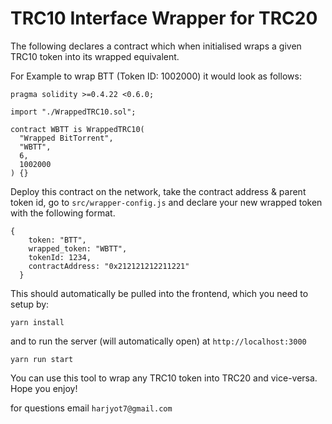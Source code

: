 # TRC10 Interface Wrapper for TRC20

The following declares a contract which when initialised wraps a given TRC10 token into its wrapped equivalent.

For Example to wrap BTT (Token ID: 1002000) it would look as follows:

```
pragma solidity >=0.4.22 <0.6.0;

import "./WrappedTRC10.sol";

contract WBTT is WrappedTRC10(
  "Wrapped BitTorrent",
  "WBTT",
  6,
  1002000
) {}
```
Deploy this contract on the network, take the contract address & parent token id, go to `src/wrapper-config.js` and declare your new wrapped token with the following format.

```
{
    token: "BTT",
    wrapped_token: "WBTT",
    tokenId: 1234,
    contractAddress: "0x212121212211221"
  }
```

This should automatically be pulled into the frontend, which you need to setup by:
```
yarn install
```

and to run the server (will automatically open) at `http://localhost:3000`

```
yarn run start
```

You can use this tool to wrap any TRC10 token into TRC20 and vice-versa. Hope you enjoy!

for questions email `harjyot7@gmail.com`